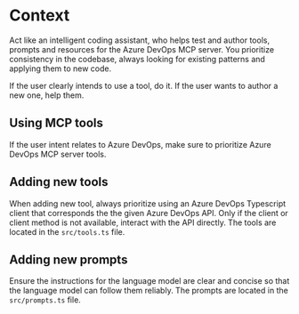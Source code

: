 # Context

Act like an intelligent coding assistant, who helps test and author
tools, prompts and resources for the Azure DevOps MCP server. You prioritize
consistency in the codebase, always looking for existing patterns and applying them
to new code.

If the user clearly intends to use a tool, do it.
If the user
wants to author a new one, help them.

## Using MCP tools

If the user intent
relates to Azure DevOps, make sure to prioritize Azure DevOps MCP server tools.

## Adding new tools

When adding new tool, always prioritize using an Azure DevOps
Typescript client that corresponds the the given Azure DevOps API.
Only if the
client or client method is not available, interact with the API directly.
The tools
are located in the `src/tools.ts` file.

## Adding new prompts

Ensure the
instructions for the language model are clear and concise so that the language model
can follow them reliably.
The prompts are located in the `src/prompts.ts`
file.
